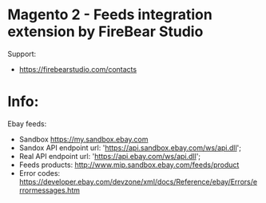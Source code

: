 Magento 2 - Feeds integration extension by FireBear Studio  
=============

Support:
 * https://firebearstudio.com/contacts

Info:
=============

Ebay feeds:
* Sandbox https://my.sandbox.ebay.com
* Sandox API endpoint url: 'https://api.sandbox.ebay.com/ws/api.dll';
* Real API endpoint url: 'https://api.ebay.com/ws/api.dll';
* Feeds products: http://www.mip.sandbox.ebay.com/feeds/product
* Error codes: https://developer.ebay.com/devzone/xml/docs/Reference/ebay/Errors/errormessages.htm
